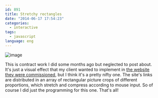```yaml
---
id: 891
title: Stretchy rectangles
date: "2014-06-17 17:54:23"
categories:
  - interactive
tags:
  - javascript
language: eng
---
```


![image](/files/2014/06-stretchy-rectangles/fabrics.png "Fabrics")

This is contract work I did some months ago but neglected to post about. It's just a visual effect that my client wanted to implement in [the website they were commissioned](http://www.fildoux.com/), but I think it's a pretty nifty one. The site's links are distributed in an array of rectangular picture crops of different proportions, which stretch and compress according to mouse input. So of course I did just the programming for this one. That's all!

